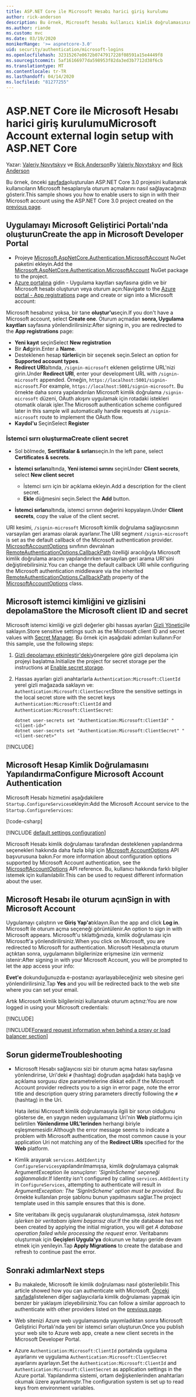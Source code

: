 ```yaml
---
title: ASP.NET Core ile Microsoft Hesabı harici giriş kurulumu
author: rick-anderson
description: Bu örnek, Microsoft hesabı kullanıcı kimlik doğrulamasının varolan bir ASP.NET Core uygulamasına entegrasyonunu gösterir.
ms.author: riande
ms.custom: mvc
ms.date: 03/19/2020
monikerRange: '>= aspnetcore-3.0'
uid: security/authentication/microsoft-logins
ms.openlocfilehash: 32315267e0672b0747917228f08591a15e4449f8
ms.sourcegitcommit: 5af16166977da598953f82da3ed3b7712d38f6cb
ms.translationtype: MT
ms.contentlocale: tr-TR
ms.lasthandoff: 04/14/2020
ms.locfileid: "81277255"
---
```

# <a name="microsoft-account-external-login-setup-with-aspnet-core"></a><span data-ttu-id="ab6b7-103">ASP.NET Core ile Microsoft Hesabı harici giriş kurulumu</span><span class="sxs-lookup"><span data-stu-id="ab6b7-103">Microsoft Account external login setup with ASP.NET Core</span></span>

<span data-ttu-id="ab6b7-104">Yazar: [Valeriy Novytskyy](https://github.com/01binary) ve [Rick Anderson](https://twitter.com/RickAndMSFT)</span><span class="sxs-lookup"><span data-stu-id="ab6b7-104">By [Valeriy Novytskyy](https://github.com/01binary) and [Rick Anderson](https://twitter.com/RickAndMSFT)</span></span>

<span data-ttu-id="ab6b7-105">Bu örnek, önceki [sayfada](xref:security/authentication/social/index)oluşturulan ASP.NET Core 3.0 projesini kullanarak kullanıcıların Microsoft hesaplarıyla oturum açmalarını nasıl sağlayacağınızı gösterir.</span><span class="sxs-lookup"><span data-stu-id="ab6b7-105">This sample shows you how to enable users to sign in with their Microsoft account using the ASP.NET Core 3.0 project created on the [previous page](xref:security/authentication/social/index).</span></span>

## <a name="create-the-app-in-microsoft-developer-portal"></a><span data-ttu-id="ab6b7-106">Uygulamayı Microsoft Geliştirici Portalı'nda oluşturun</span><span class="sxs-lookup"><span data-stu-id="ab6b7-106">Create the app in Microsoft Developer Portal</span></span>

* <span data-ttu-id="ab6b7-107">Projeye [Microsoft.AspNetCore.Authentication.MicrosoftAccount](https://www.nuget.org/packages/Microsoft.AspNetCore.Authentication.MicrosoftAccount/) NuGet paketini ekleyin.</span><span class="sxs-lookup"><span data-stu-id="ab6b7-107">Add the [Microsoft.AspNetCore.Authentication.MicrosoftAccount](https://www.nuget.org/packages/Microsoft.AspNetCore.Authentication.MicrosoftAccount/) NuGet package to the project.</span></span>
* <span data-ttu-id="ab6b7-108">[Azure portalına](https://go.microsoft.com/fwlink/?linkid=2083908) gidin - Uygulama kayıtları sayfasına gidin ve bir Microsoft hesabı oluşturun veya oturum açın:</span><span class="sxs-lookup"><span data-stu-id="ab6b7-108">Navigate to the [Azure portal - App registrations](https://go.microsoft.com/fwlink/?linkid=2083908) page and create or sign into a Microsoft account:</span></span>

<span data-ttu-id="ab6b7-109">Microsoft hesabınız yoksa, bir tane **oluştur'u**seçin.</span><span class="sxs-lookup"><span data-stu-id="ab6b7-109">If you don't have a Microsoft account, select **Create one**.</span></span> <span data-ttu-id="ab6b7-110">Oturum açmadan **sonra, Uygulama kayıtları** sayfasına yönlendirilirsiniz:</span><span class="sxs-lookup"><span data-stu-id="ab6b7-110">After signing in, you are redirected to the **App registrations** page:</span></span>

* <span data-ttu-id="ab6b7-111">**Yeni kayıt** seçin</span><span class="sxs-lookup"><span data-stu-id="ab6b7-111">Select **New registration**</span></span>
* <span data-ttu-id="ab6b7-112">Bir **Ad**girin.</span><span class="sxs-lookup"><span data-stu-id="ab6b7-112">Enter a **Name**.</span></span>
* <span data-ttu-id="ab6b7-113">Desteklenen hesap **türleri**için bir seçenek seçin.</span><span class="sxs-lookup"><span data-stu-id="ab6b7-113">Select an option for **Supported account types**.</span></span>  <!-- Accounts for any org work with MS domain accounts. Most folks probably want the last option, personal MS accounts. It took 24 hours after setting this up for the keys to work -->
* <span data-ttu-id="ab6b7-114">**Redirect URI**altında, `/signin-microsoft` eklenen geliştirme URL'nizi girin.</span><span class="sxs-lookup"><span data-stu-id="ab6b7-114">Under **Redirect URI**, enter your development URL with `/signin-microsoft` appended.</span></span> <span data-ttu-id="ab6b7-115">Örneğin, `https://localhost:5001/signin-microsoft`.</span><span class="sxs-lookup"><span data-stu-id="ab6b7-115">For example, `https://localhost:5001/signin-microsoft`.</span></span> <span data-ttu-id="ab6b7-116">Bu örnekte daha sonra yapılandırılan Microsoft kimlik doğrulama `/signin-microsoft` düzeni, OAuth akışını uygulamak için rotadaki istekleri otomatik olarak işler.</span><span class="sxs-lookup"><span data-stu-id="ab6b7-116">The Microsoft authentication scheme configured later in this sample will automatically handle requests at `/signin-microsoft` route to implement the OAuth flow.</span></span>
* <span data-ttu-id="ab6b7-117">**Kaydol'u** Seçin</span><span class="sxs-lookup"><span data-stu-id="ab6b7-117">Select **Register**</span></span>

### <a name="create-client-secret"></a><span data-ttu-id="ab6b7-118">İstemci sırrı oluşturma</span><span class="sxs-lookup"><span data-stu-id="ab6b7-118">Create client secret</span></span>

* <span data-ttu-id="ab6b7-119">Sol bölmede, **Sertifikalar & sırları**seçin.</span><span class="sxs-lookup"><span data-stu-id="ab6b7-119">In the left pane, select **Certificates & secrets**.</span></span>
* <span data-ttu-id="ab6b7-120">**İstemci sırları**altında, **Yeni istemci sırrını** seçin</span><span class="sxs-lookup"><span data-stu-id="ab6b7-120">Under **Client secrets**, select **New client secret**</span></span>

  * <span data-ttu-id="ab6b7-121">İstemci sırrı için bir açıklama ekleyin.</span><span class="sxs-lookup"><span data-stu-id="ab6b7-121">Add a description for the client secret.</span></span>
  * <span data-ttu-id="ab6b7-122">**Ekle** düğmesini seçin.</span><span class="sxs-lookup"><span data-stu-id="ab6b7-122">Select the **Add** button.</span></span>

* <span data-ttu-id="ab6b7-123">**İstemci sırları**altında, istemci sırrının değerini kopyalayın.</span><span class="sxs-lookup"><span data-stu-id="ab6b7-123">Under **Client secrets**, copy the value of the client secret.</span></span>

<span data-ttu-id="ab6b7-124">URI kesimi, `/signin-microsoft` Microsoft kimlik doğrulama sağlayıcısının varsayılan geri araması olarak ayarlanır.</span><span class="sxs-lookup"><span data-stu-id="ab6b7-124">The URI segment `/signin-microsoft` is set as the default callback of the Microsoft authentication provider.</span></span> <span data-ttu-id="ab6b7-125">[MicrosoftAccountOptions](/dotnet/api/microsoft.aspnetcore.authentication.microsoftaccount.microsoftaccountoptions) sınıfının devralınan [RemoteAuthenticationOptions.CallbackPath](/dotnet/api/microsoft.aspnetcore.authentication.remoteauthenticationoptions.callbackpath) özelliği aracılığıyla Microsoft kimlik doğrulama aracını yapılandırırken varsayılan geri arama URI'sini değiştirebilirsiniz.</span><span class="sxs-lookup"><span data-stu-id="ab6b7-125">You can change the default callback URI while configuring the Microsoft authentication middleware via the inherited [RemoteAuthenticationOptions.CallbackPath](/dotnet/api/microsoft.aspnetcore.authentication.remoteauthenticationoptions.callbackpath) property of the [MicrosoftAccountOptions](/dotnet/api/microsoft.aspnetcore.authentication.microsoftaccount.microsoftaccountoptions) class.</span></span>

## <a name="store-the-microsoft-client-id-and-secret"></a><span data-ttu-id="ab6b7-126">Microsoft istemci kimliğini ve gizlisini depolama</span><span class="sxs-lookup"><span data-stu-id="ab6b7-126">Store the Microsoft client ID and secret</span></span>

<span data-ttu-id="ab6b7-127">Microsoft istemci kimliği ve gizli değerler gibi hassas ayarları [Gizli Yönetici](xref:security/app-secrets)ile saklayın.</span><span class="sxs-lookup"><span data-stu-id="ab6b7-127">Store sensitive settings such as the Microsoft client ID and secret values with [Secret Manager](xref:security/app-secrets).</span></span> <span data-ttu-id="ab6b7-128">Bu örnek için aşağıdaki adımları kullanın:</span><span class="sxs-lookup"><span data-stu-id="ab6b7-128">For this sample, use the following steps:</span></span>

1. <span data-ttu-id="ab6b7-129">[Gizli depolamayı etkinleştir'deki](xref:security/app-secrets#enable-secret-storage)yönergelere göre gizli depolama için projeyi başlatma.</span><span class="sxs-lookup"><span data-stu-id="ab6b7-129">Initialize the project for secret storage per the instructions at [Enable secret storage](xref:security/app-secrets#enable-secret-storage).</span></span>
1. <span data-ttu-id="ab6b7-130">Hassas ayarları gizli anahtarlarla `Authentication:Microsoft:ClientId` yerel gizli mağazada saklayın ve: `Authentication:Microsoft:ClientSecret`</span><span class="sxs-lookup"><span data-stu-id="ab6b7-130">Store the sensitive settings in the local secret store with the secret keys `Authentication:Microsoft:ClientId` and `Authentication:Microsoft:ClientSecret`:</span></span>

    ```dotnetcli
    dotnet user-secrets set "Authentication:Microsoft:ClientId" "<client-id>"
    dotnet user-secrets set "Authentication:Microsoft:ClientSecret" "<client-secret>"
    ```

[!INCLUDE[](~/includes/environmentVarableColon.md)]

## <a name="configure-microsoft-account-authentication"></a><span data-ttu-id="ab6b7-131">Microsoft Hesap Kimlik Doğrulamasını Yapılandırma</span><span class="sxs-lookup"><span data-stu-id="ab6b7-131">Configure Microsoft Account Authentication</span></span>

<span data-ttu-id="ab6b7-132">Microsoft Hesabı hizmetini aşağıdakilere `Startup.ConfigureServices`ekleyin:</span><span class="sxs-lookup"><span data-stu-id="ab6b7-132">Add the Microsoft Account service to the `Startup.ConfigureServices`:</span></span>

[!code-csharp[](~/security/authentication/social/social-code/3.x/StartupMS3x.cs?name=snippet&highlight=10-14)]

[!INCLUDE [default settings configuration](includes/default-settings.md)]

<span data-ttu-id="ab6b7-133">Microsoft Hesabı kimlik doğrulaması tarafından desteklenen yapılandırma seçenekleri hakkında daha fazla bilgi için [Microsoft AccountOptions](/dotnet/api/microsoft.aspnetcore.builder.microsoftaccountoptions) API başvurusuna bakın.</span><span class="sxs-lookup"><span data-stu-id="ab6b7-133">For more information about configuration options supported by Microsoft Account authentication, see the [MicrosoftAccountOptions](/dotnet/api/microsoft.aspnetcore.builder.microsoftaccountoptions) API reference.</span></span> <span data-ttu-id="ab6b7-134">Bu, kullanıcı hakkında farklı bilgiler istemek için kullanılabilir.</span><span class="sxs-lookup"><span data-stu-id="ab6b7-134">This can be used to request different information about the user.</span></span>

## <a name="sign-in-with-microsoft-account"></a><span data-ttu-id="ab6b7-135">Microsoft Hesabı ile oturum açın</span><span class="sxs-lookup"><span data-stu-id="ab6b7-135">Sign in with Microsoft Account</span></span>

<span data-ttu-id="ab6b7-136">Uygulamayı çalıştırın ve **Giriş Yap'a**tıklayın.</span><span class="sxs-lookup"><span data-stu-id="ab6b7-136">Run the app and click **Log in**.</span></span> <span data-ttu-id="ab6b7-137">Microsoft ile oturum açma seçeneği görüntülenir.</span><span class="sxs-lookup"><span data-stu-id="ab6b7-137">An option to sign in with Microsoft appears.</span></span> <span data-ttu-id="ab6b7-138">Microsoft'u tıklattığınızda, kimlik doğrulaması için Microsoft'a yönlendirilirsiniz.</span><span class="sxs-lookup"><span data-stu-id="ab6b7-138">When you click on Microsoft, you are redirected to Microsoft for authentication.</span></span> <span data-ttu-id="ab6b7-139">Microsoft Hesabınızla oturum açtıktan sonra, uygulamanın bilgilerinize erişmesine izin vermeniz istenir:</span><span class="sxs-lookup"><span data-stu-id="ab6b7-139">After signing in with your Microsoft Account, you will be prompted to let the app access your info:</span></span>

<span data-ttu-id="ab6b7-140">**Evet'e** dokunduğunuzda e-postanızı ayarlayabileceğiniz web sitesine geri yönlendirilirsiniz.</span><span class="sxs-lookup"><span data-stu-id="ab6b7-140">Tap **Yes** and you will be redirected back to the web site where you can set your email.</span></span>

<span data-ttu-id="ab6b7-141">Artık Microsoft kimlik bilgilerinizi kullanarak oturum açtınız:</span><span class="sxs-lookup"><span data-stu-id="ab6b7-141">You are now logged in using your Microsoft credentials:</span></span>

[!INCLUDE[](includes/chain-auth-providers.md)]

[!INCLUDE[Forward request information when behind a proxy or load balancer section](includes/forwarded-headers-middleware.md)]

## <a name="troubleshooting"></a><span data-ttu-id="ab6b7-142">Sorun giderme</span><span class="sxs-lookup"><span data-stu-id="ab6b7-142">Troubleshooting</span></span>

* <span data-ttu-id="ab6b7-143">Microsoft Hesabı sağlayıcısı sizi bir oturum açma hatası sayfasına yönlendirirse, Uri'deki `#` (hashtag) doğrudan aşağıdaki hata başlığı ve açıklama sorgusu dize parametrelerine dikkat edin.</span><span class="sxs-lookup"><span data-stu-id="ab6b7-143">If the Microsoft Account provider redirects you to a sign in error page, note the error title and description query string parameters directly following the `#` (hashtag) in the Uri.</span></span>

  <span data-ttu-id="ab6b7-144">Hata iletisi Microsoft kimlik doğrulamasıyla ilgili bir sorun olduğunu gösterse de, en yaygın neden uygulamanız Uri'nin **Web** platformu için belirtilen **Yönlendirme URL'lerinden** herhangi biriyle eşleşmemesidir.</span><span class="sxs-lookup"><span data-stu-id="ab6b7-144">Although the error message seems to indicate a problem with Microsoft authentication, the most common cause is your application Uri not matching any of the **Redirect URIs** specified for the **Web** platform.</span></span>
* <span data-ttu-id="ab6b7-145">Kimlik arayarak `services.AddIdentity` `ConfigureServices`yapılandırılmamışsa, kimlik doğrulamaya çalışmak ArgumentException ile *sonuçlanır: 'SignInScheme' seçeneği sağlanmalıdır.*</span><span class="sxs-lookup"><span data-stu-id="ab6b7-145">If Identity isn't configured by calling `services.AddIdentity` in `ConfigureServices`, attempting to authenticate will result in *ArgumentException: The 'SignInScheme' option must be provided*.</span></span> <span data-ttu-id="ab6b7-146">Bu örnekte kullanılan proje şablonu bunun yapılmasını sağlar.</span><span class="sxs-lookup"><span data-stu-id="ab6b7-146">The project template used in this sample ensures that this is done.</span></span>
* <span data-ttu-id="ab6b7-147">Site veritabanı ilk geçiş uygulanarak oluşturulmamışsa, *istek hatasını işlerken bir veritabanı işlemi başarısız olur.*</span><span class="sxs-lookup"><span data-stu-id="ab6b7-147">If the site database has not been created by applying the initial migration, you will get *A database operation failed while processing the request* error.</span></span> <span data-ttu-id="ab6b7-148">Veritabanını oluşturmak için **Geçişleri Uygula'ya** dokunun ve hatayı geride devam etmek için yenileyin.</span><span class="sxs-lookup"><span data-stu-id="ab6b7-148">Tap **Apply Migrations** to create the database and refresh to continue past the error.</span></span>

## <a name="next-steps"></a><span data-ttu-id="ab6b7-149">Sonraki adımlar</span><span class="sxs-lookup"><span data-stu-id="ab6b7-149">Next steps</span></span>

* <span data-ttu-id="ab6b7-150">Bu makalede, Microsoft ile kimlik doğrulaması nasıl gösterilebilir.</span><span class="sxs-lookup"><span data-stu-id="ab6b7-150">This article showed how you can authenticate with Microsoft.</span></span> <span data-ttu-id="ab6b7-151">[Önceki sayfada](xref:security/authentication/social/index)listelenen diğer sağlayıcılarla kimlik doğrulaması yapmak için benzer bir yaklaşım izleyebilirsiniz.</span><span class="sxs-lookup"><span data-stu-id="ab6b7-151">You can follow a similar approach to authenticate with other providers listed on the [previous page](xref:security/authentication/social/index).</span></span>

* <span data-ttu-id="ab6b7-152">Web sitenizi Azure web uygulamasında yayımladıktan sonra Microsoft Geliştirici Portalı'nda yeni bir istemci sırları oluşturun.</span><span class="sxs-lookup"><span data-stu-id="ab6b7-152">Once you publish your web site to Azure web app, create a new client secrets in the Microsoft Developer Portal.</span></span>

* <span data-ttu-id="ab6b7-153">Azure `Authentication:Microsoft:ClientId` portalında uygulama ayarlarını ve uygulama `Authentication:Microsoft:ClientSecret` ayarlarını ayarlayın.</span><span class="sxs-lookup"><span data-stu-id="ab6b7-153">Set the `Authentication:Microsoft:ClientId` and `Authentication:Microsoft:ClientSecret` as application settings in the Azure portal.</span></span> <span data-ttu-id="ab6b7-154">Yapılandırma sistemi, ortam değişkenlerinden anahtarları okumak üzere ayarlanmıştır.</span><span class="sxs-lookup"><span data-stu-id="ab6b7-154">The configuration system is set up to read keys from environment variables.</span></span>
